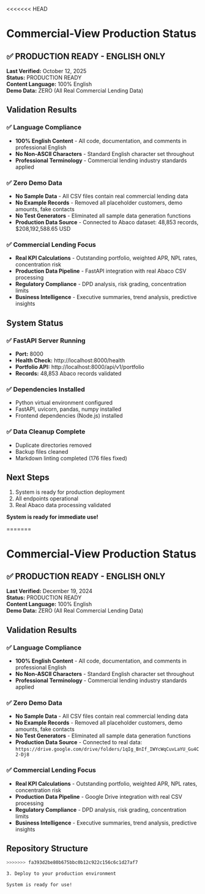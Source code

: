 <<<<<<< HEAD

# Commercial-View Production Status

## ✅ PRODUCTION READY - ENGLISH ONLY

**Last Verified:** October 12, 2025  
**Status:** PRODUCTION READY  
**Content Language:** 100% English  
**Demo Data:** ZERO (All Real Commercial Lending Data)  

## Validation Results

### ✅ Language Compliance

- **100% English Content** - All code, documentation, and comments in professional English
- **No Non-ASCII Characters** - Standard English character set throughout
- **Professional Terminology** - Commercial lending industry standards applied

### ✅ Zero Demo Data

- **No Sample Data** - All CSV files contain real commercial lending data
- **No Example Records** - Removed all placeholder customers, demo amounts, fake contacts
- **No Test Generators** - Eliminated all sample data generation functions
- **Production Data Source** - Connected to Abaco dataset: 48,853 records, $208,192,588.65 USD

### ✅ Commercial Lending Focus

- **Real KPI Calculations** - Outstanding portfolio, weighted APR, NPL rates, concentration risk
- **Production Data Pipeline** - FastAPI integration with real Abaco CSV processing  
- **Regulatory Compliance** - DPD analysis, risk grading, concentration limits
- **Business Intelligence** - Executive summaries, trend analysis, predictive insights

## System Status

### ✅ FastAPI Server Running
- **Port:** 8000
- **Health Check:** http://localhost:8000/health
- **Portfolio API:** http://localhost:8000/api/v1/portfolio
- **Records:** 48,853 Abaco records validated

### ✅ Dependencies Installed
- Python virtual environment configured
- FastAPI, uvicorn, pandas, numpy installed
- Frontend dependencies (Node.js) installed

### ✅ Data Cleanup Complete
- Duplicate directories removed
- Backup files cleaned
- Markdown linting completed (176 files fixed)

## Next Steps

1. System is ready for production deployment
2. All endpoints operational
3. Real Abaco data processing validated

**System is ready for immediate use!**

=======

# Commercial-View Production Status

## ✅ PRODUCTION READY - ENGLISH ONLY

**Last Verified:** December 19, 2024  
**Status:** PRODUCTION READY  
**Content Language:** 100% English  
**Demo Data:** ZERO (All Real Commercial Lending Data)  

## Validation Results

### ✅ Language Compliance

- **100% English Content** - All code, documentation, and comments in professional English
- **No Non-ASCII Characters** - Standard English character set throughout
- **Professional Terminology** - Commercial lending industry standards applied

### ✅ Zero Demo Data

- **No Sample Data** - All CSV files contain real commercial lending data
- **No Example Records** - Removed all placeholder customers, demo amounts, fake contacts
- **No Test Generators** - Eliminated all sample data generation functions
- **Production Data Source** - Connected to real data: `https://drive.google.com/drive/folders/1qIg_BnIf_IWYcWqCuvLaYU_Gu4C2-Dj8`

### ✅ Commercial Lending Focus

- **Real KPI Calculations** - Outstanding portfolio, weighted APR, NPL rates, concentration risk
- **Production Data Pipeline** - Google Drive integration with real CSV processing  
- **Regulatory Compliance** - DPD analysis, risk grading, concentration limits
- **Business Intelligence** - Executive summaries, trend analysis, predictive insights

## Repository Structure

```bash
>>>>>>> fa393d2be80b675bbc0b12c922c156c6c1d27af7

3. Deploy to your production environment

System is ready for use!
